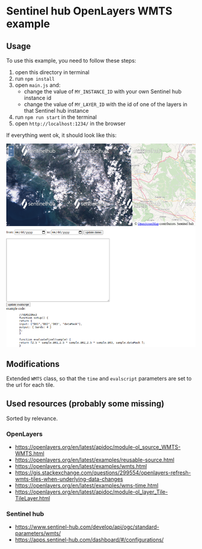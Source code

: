 # Sentinel hub OpenLayers WMTS example

## Usage

To use this example, you need to follow these steps:

1. open this directory in terminal
2. run `npm install`
3. open `main.js` and:
    - change the value of `MY_INSTANCE_ID` with your own Sentinel hub instance id
    - change the value of `MY_LAYER_ID` with the id of one of the layers in that Sentinel hub instance
4. run `npm run start` in the terminal
5. open `http://localhost:1234/` in the browser

If everything went ok, it should look like this:

![Example](example.png)

## Modifications

Extended `WMTS` class, so that the `time` and `evalscript` parameters are set to the url for each tile.

## Used resources (probably some missing)
Sorted by relevance.

### OpenLayers
- https://openlayers.org/en/latest/apidoc/module-ol_source_WMTS-WMTS.html
- https://openlayers.org/en/latest/examples/reusable-source.html
- https://openlayers.org/en/latest/examples/wmts.html
- https://gis.stackexchange.com/questions/299554/openlayers-refresh-wmts-tiles-when-underlying-data-changes
- https://openlayers.org/en/latest/examples/wms-time.html
- https://openlayers.org/en/latest/apidoc/module-ol_layer_Tile-TileLayer.html

### Sentinel hub
- https://www.sentinel-hub.com/develop/api/ogc/standard-parameters/wmts/
- https://apps.sentinel-hub.com/dashboard/#/configurations/
